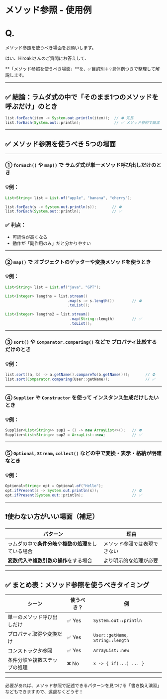 # メソッド参照 - 使用例

# Q.

メソッド参照を使うべき場面をお願いします。

はい、Hiroakiさんのご質問にお答えして、

**「メソッド参照を使うべき場面」**を、✅目的別＋💡具体例つきで整理して解説します。

---

## ✅ 結論：**ラムダ式の中で「そのまま1つのメソッドを呼ぶだけ」のとき**

```java
list.forEach(item -> System.out.println(item));  // ⛔ 冗長
list.forEach(System.out::println);               // ✅ メソッド参照で簡潔
```

---

## ✅ メソッド参照を使うべき 5つの場面

---

### ① `forEach()` や `map()` で **ラムダ式が単一メソッド呼び出しだけのとき**

### 💡例：

```java
List<String> list = List.of("apple", "banana", "cherry");

list.forEach(s -> System.out.println(s));       // ⛔
list.forEach(System.out::println);              // ✅
```

### ✅ 利点：

- 可読性が高くなる
- 動作が「副作用のみ」だと分かりやすい

---

### ② `map()` で **オブジェクトのゲッターや変換メソッドを使うとき**

### 💡例：

```java
List<String> list = List.of("java", "GPT");

List<Integer> lengths = list.stream()
                            .map(s -> s.length())        // ⛔
                            .toList();

List<Integer> lengths2 = list.stream()
                             .map(String::length)        // ✅
                             .toList();
```

---

### ③ `sort()` や `Comparator.comparing()` などで **プロパティ比較するだけのとき**

### 💡例：

```java
list.sort((a, b) -> a.getName().compareTo(b.getName()));       // ⛔
list.sort(Comparator.comparing(User::getName));                // ✅
```

---

### ④ `Supplier` や `Constructor` を使って **インスタンス生成だけしたいとき**

### 💡例：

```java
Supplier<List<String>> sup1 = () -> new ArrayList<>();   // ⛔
Supplier<List<String>> sup2 = ArrayList::new;            // ✅
```

---

### ⑤ `Optional`, `Stream`, `collect()` などの中で**変換・表示・格納が明確なとき**

### 💡例：

```java
Optional<String> opt = Optional.of("Hello");
opt.ifPresent(s -> System.out.println(s));               // ⛔
opt.ifPresent(System.out::println);                      // ✅
```

---

## ❗使わない方がいい場面（補足）

| パターン | 理由 |
| --- | --- |
| ラムダの中で**条件分岐**や**複数の処理**をしている場合 | メソッド参照では表現できない |
| **変数代入や複数引数の操作**をする場合 | より明示的な処理が必要 |

---

## ✅ まとめ表：メソッド参照を使うべきタイミング

| シーン | 使うべき？ | 例 |
| --- | --- | --- |
| 単一のメソッド呼び出しだけ | ✅ Yes | `System.out::println` |
| プロパティ取得や変換だけ | ✅ Yes | `User::getName`, `String::length` |
| コンストラクタ参照 | ✅ Yes | `ArrayList::new` |
| 条件分岐や複数ステップの処理 | ❌ No | `x -> { if(...) ... }` |

---

必要があれば、メソッド参照で記述できるパターンを見つける「書き換え演習」などもできますので、遠慮なくどうぞ！
